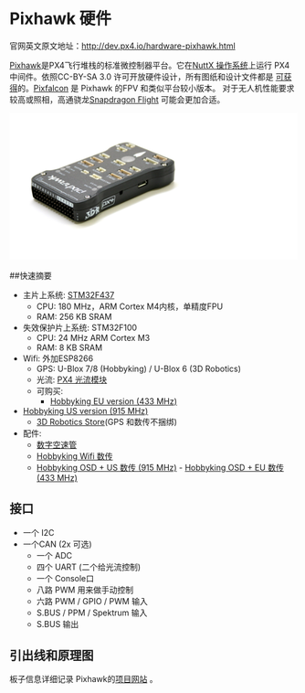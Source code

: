 # Pixhawk 硬件

官网英文原文地址：http://dev.px4.io/hardware-pixhawk.html

[Pixhawk](https://pixhawk.org/modules/pixhawk)是PX4飞行堆栈的标准微控制器平台。它在[NuttX 操作系统](http://nuttx.org)上运行 PX4 中间件。依照CC-BY-SA 3.0 许可开放硬件设计，所有图纸和设计文件都是 [可获得](https://github.com/PX4/Hardware)的。[Pixfalcon](../5_Autopilot-Hardware/pixfalcon.md)  是 Pixhawk 的FPV 和类似平台较小版本。 对于无人机性能要求较高或照相，高通骁龙[Snapdragon Flight](../5_Autopilot-Hardware/snapdragon_flight.md) 可能会更加合适。

![pixhawk](../pictures/hardware/hardware-pixhawk.png)

##快速摘要

-  主片上系统: [STM32F437](http://www.st.com/web/en/catalog/mmc/FM141/SC1169/SS1577/LN1789)
    - CPU: 180 MHz，ARM Cortex M4内核，单精度FPU
    - RAM: 256 KB SRAM
-   失效保护片上系统: STM32F100
    - CPU: 24 MHz ARM Cortex M3
    - RAM: 8 KB SRAM
-   Wifi: 外加ESP8266 
    - GPS: U-Blox 7/8 (Hobbyking) / U-Blox 6 (3D Robotics)
    - 光流: [PX4 光流模块](http://www.hobbyking.com/hobbyking/store/__66308__HK_Pilot32_Optical_Flow_Kit_With_Sonar.html)
    - 可购买:
      - [Hobbyking EU version (433 MHz)](http://www.hobbyking.com/hobbyking/store/__80554__HKPilot32_Autonomous_Vehicle_32Bit_Control_Set_with_Telemetry_and_GPS_433Mhz_.html)
-   [Hobbyking US version (915 MHz)](http://www.hobbyking.com/hobbyking/store/__80555__HKPilot32_Autonomous_Vehicle_32Bit_Control_Set_with_Telemetry_and_GPS_915Mhz_.html)
    - [3D Robotics Store](https://store.3drobotics.com/products/3dr-pixhawk)(GPS 和数传不捆绑)
-   配件:
    - [数字空速管](http://www.hobbyking.com/hobbyking/store/__62752__HKPilot_32_Digital_Air_Speed_Sensor_And_Pitot_Tube_Set.html)
    - [Hobbyking Wifi 数传](http://www.hobbyking.com/hobbyking/store/__87841__APM_Pixhawk_Wireless_Wifi_Radio_Module.html)
    - [Hobbyking OSD + US 数传 (915 MHz)](http://www.hobbyking.com/hobbyking/store/__74651__Micro_HKPilot_Telemetry_Radio_Module_with_On_Screen_Display_OSD_unit_915MHz_.html)    - [Hobbyking OSD + EU 数传 (433 MHz)](http://www.hobbyking.com/hobbyking/store/__74650__Micro_HKPilot_Telemetry_Radio_Module_with_On_Screen_Display_OSD_unit_433MHz_.html)

## 接口

- 一个 I2C
- 一个CAN (2x 可选)
  - 一个 ADC
  - 四个 UART (二个给光流控制)
  - 一个 Console口
  - 八路 PWM 用来做手动控制
  - 六路 PWM / GPIO / PWM 输入
  - S.BUS / PPM / Spektrum 输入
  - S.BUS 输出

## 引出线和原理图

板子信息详细记录 Pixhawk的[项目网站](https://pixhawk.org/modules/pixhawk) 。
